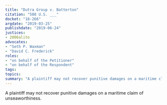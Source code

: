 ```yaml
---
title: "Dutra Group v. Batterton"
citation: "588 U.S. ___"
docket: "18-266"
argdate: "2019-03-25"
publishdate: "2019-06-24"
justices:
- 2006alito
advocates:
- "Seth P. Waxman"
- "David C. Frederick"
roles:
- "on behalf of the Petitioner"
- "on behalf of the Respondent"
tags:
topics:
summary: "A plaintiff may not recover punitive damages on a maritime claim of unseaworthiness."
---
```

A plaintiff may not recover punitive damages on a maritime claim of unseaworthiness.
